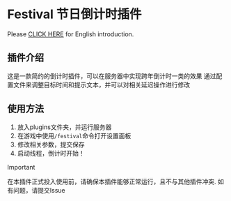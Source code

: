 # Festival 节日倒计时插件
Please [CLICK HERE](https://github.com/LYEmerald/Festival/blob/main/README_EN.md) for English introduction.
## 插件介绍
这是一款简约的倒计时插件，可以在服务器中实现跨年倒计时一类的效果
通过配置文件来调整目标时间和提示文本，并可以对相关延迟操作进行修改
## 使用方法
1. 放入plugins文件夹，并运行服务器
2. 在游戏中使用`/festival`命令打开设置面板
3. 修改相关参数，提交保存
4. 启动线程，倒计时开始！
> [!IMPORTANT]
> 在本插件正式投入使用前，请确保本插件能够正常运行，且不与其他插件冲突.
> 如有问题，请提交Issue
